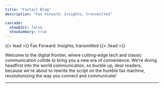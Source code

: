 ```yaml
---
title: "Faxtail Blog"
description: "Fax Forward: Insights, transmitted" 

cascade:
  showEdit: false
  showSummary: true
---
```


{{< lead >}}
Fax Forward: Insights, transmitted
{{< /lead >}}

Welcome to the digital frontier, where cutting-edge tech and classic communication collide to bring you a new era of convenience. We're diving headfirst into the world communication, so buckle up, dear readers, because we're about to rewrite the script on the humble fax machine, revolutionizing the way you connect and communicate!

---